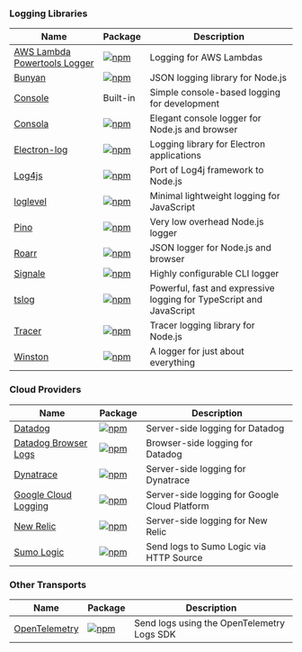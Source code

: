 ### Logging Libraries

| Name | Package | Description |
|------|---------|-------------|
| [AWS Lambda Powertools Logger](/transports/aws-lambda-powertools) | [![npm](https://img.shields.io/npm/v/@loglayer/transport-aws-lambda-powertools)](https://www.npmjs.com/package/@loglayer/transport-aws-lambda-powertools) | Logging for AWS Lambdas |
| [Bunyan](/transports/bunyan) | [![npm](https://img.shields.io/npm/v/@loglayer/transport-bunyan)](https://www.npmjs.com/package/@loglayer/transport-bunyan) | JSON logging library for Node.js |
| [Console](/transports/console) | Built-in | Simple console-based logging for development |
| [Consola](/transports/consola) | [![npm](https://img.shields.io/npm/v/@loglayer/transport-consola)](https://www.npmjs.com/package/@loglayer/transport-consola) | Elegant console logger for Node.js and browser |
| [Electron-log](/transports/electron-log) | [![npm](https://img.shields.io/npm/v/@loglayer/transport-electron-log)](https://www.npmjs.com/package/@loglayer/transport-electron-log) | Logging library for Electron applications |
| [Log4js](/transports/log4js) | [![npm](https://img.shields.io/npm/v/@loglayer/transport-log4js)](https://www.npmjs.com/package/@loglayer/transport-log4js) | Port of Log4j framework to Node.js |
| [loglevel](/transports/loglevel) | [![npm](https://img.shields.io/npm/v/@loglayer/transport-loglevel)](https://www.npmjs.com/package/@loglayer/transport-loglevel) | Minimal lightweight logging for JavaScript |
| [Pino](/transports/pino) | [![npm](https://img.shields.io/npm/v/@loglayer/transport-pino)](https://www.npmjs.com/package/@loglayer/transport-pino) | Very low overhead Node.js logger |
| [Roarr](/transports/roarr) | [![npm](https://img.shields.io/npm/v/@loglayer/transport-roarr)](https://www.npmjs.com/package/@loglayer/transport-roarr) | JSON logger for Node.js and browser |
| [Signale](/transports/signale) | [![npm](https://img.shields.io/npm/v/@loglayer/transport-signale)](https://www.npmjs.com/package/@loglayer/transport-signale) | Highly configurable CLI logger |
| [tslog](/transports/tslog) | [![npm](https://img.shields.io/npm/v/@loglayer/transport-tslog)](https://www.npmjs.com/package/@loglayer/transport-tslog) | Powerful, fast and expressive logging for TypeScript and JavaScript |
| [Tracer](/transports/tracer) | [![npm](https://img.shields.io/npm/v/@loglayer/transport-tracer)](https://www.npmjs.com/package/@loglayer/transport-tracer) | Tracer logging library for Node.js |
| [Winston](/transports/winston) | [![npm](https://img.shields.io/npm/v/@loglayer/transport-winston)](https://www.npmjs.com/package/@loglayer/transport-winston) | A logger for just about everything |

### Cloud Providers

| Name                                                     | Package | Description                                   |
|----------------------------------------------------------|---------|-----------------------------------------------|
| [Datadog](/transports/datadog)                           | [![npm](https://img.shields.io/npm/v/@loglayer/transport-datadog)](https://www.npmjs.com/package/@loglayer/transport-datadog) | Server-side logging for Datadog               |
| [Datadog Browser Logs](/transports/datadog-browser-logs) | [![npm](https://img.shields.io/npm/v/@loglayer/transport-datadog-browser-logs)](https://www.npmjs.com/package/@loglayer/transport-datadog-browser-logs) | Browser-side logging for Datadog              |
| [Dynatrace](/transports/dynatrace)                       | [![npm](https://img.shields.io/npm/v/@loglayer/transport-dynatrace)](https://www.npmjs.com/package/@loglayer/transport-dynatrace) | Server-side logging for Dynatrace             |
| [Google Cloud Logging](/transports/google-cloud-logging) | [![npm](https://img.shields.io/npm/v/@loglayer/transport-google-cloud-logging)](https://www.npmjs.com/package/@loglayer/transport-google-cloud-logging) | Server-side logging for Google Cloud Platform |
| [New Relic](/transports/new-relic)                       | [![npm](https://img.shields.io/npm/v/@loglayer/transport-new-relic)](https://www.npmjs.com/package/@loglayer/transport-new-relic) | Server-side logging for New Relic             |
| [Sumo Logic](/transports/sumo-logic)                     | [![npm](https://img.shields.io/npm/v/@loglayer/transport-sumo-logic)](https://www.npmjs.com/package/@loglayer/transport-sumo-logic) | Send logs to Sumo Logic via HTTP Source |

### Other Transports

| Name | Package | Description                                  |
|------|---------|----------------------------------------------|
| [OpenTelemetry](/transports/opentelemetry) | [![npm](https://img.shields.io/npm/v/@loglayer/transport-opentelemetry)](https://www.npmjs.com/package/@loglayer/transport-opentelemetry) | Send logs using the OpenTelemetry Logs SDK |
